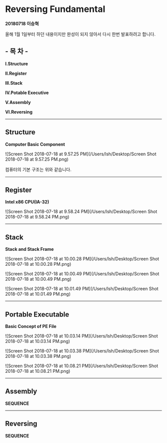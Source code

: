 

# Reversing Fundamental

**20180718 이승혁**

올해 1월 1일부터 하던 내용이지만 완성이 되지 않아서 다시 한번 발표하려고 합니다.



## - 목 차 -

**I.Structure**

**II.Register**

**III.Stack**

**IV.Potable Executive**

**V.Assembly**

**VI.Reversing**

------

## Structure

**Computer Basic Component**

![Screen Shot 2018-07-18 at 9.57.25 PM](/Users/lsh/Desktop/Screen Shot 2018-07-18 at 9.57.25 PM.png)

컴퓨터의 기본 구조는 위와 같습니다. 

------

## Register

**Intel x86 CPU(IA-32)**

![Screen Shot 2018-07-18 at 9.58.24 PM](/Users/lsh/Desktop/Screen Shot 2018-07-18 at 9.58.24 PM.png)





------

## Stack

**Stack and Stack Frame**

![Screen Shot 2018-07-18 at 10.00.28 PM](/Users/lsh/Desktop/Screen Shot 2018-07-18 at 10.00.28 PM.png)







![Screen Shot 2018-07-18 at 10.00.49 PM](/Users/lsh/Desktop/Screen Shot 2018-07-18 at 10.00.49 PM.png)







![Screen Shot 2018-07-18 at 10.01.49 PM](/Users/lsh/Desktop/Screen Shot 2018-07-18 at 10.01.49 PM.png)









------

## Portable Executable

**Basic Concept of PE File**

![Screen Shot 2018-07-18 at 10.03.14 PM](/Users/lsh/Desktop/Screen Shot 2018-07-18 at 10.03.14 PM.png)





![Screen Shot 2018-07-18 at 10.03.38 PM](/Users/lsh/Desktop/Screen Shot 2018-07-18 at 10.03.38 PM.png)



![Screen Shot 2018-07-18 at 10.08.21 PM](/Users/lsh/Desktop/Screen Shot 2018-07-18 at 10.08.21 PM.png)



------

## Assembly

**SEQUENCE**





------

## Reversing

**SEQUENCE**


